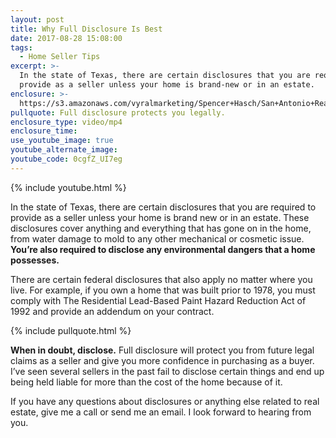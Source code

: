 ```yaml
---
layout: post
title: Why Full Disclosure Is Best
date: 2017-08-28 15:08:00
tags:
  - Home Seller Tips
excerpt: >-
  In the state of Texas, there are certain disclosures that you are required to
  provide as a seller unless your home is brand-new or in an estate.
enclosure: >-
  https://s3.amazonaws.com/vyralmarketing/Spencer+Hasch/San+Antonio+Real+Estate+Agent-+Full+disclosure+is+key.mp4
pullquote: Full disclosure protects you legally.
enclosure_type: video/mp4
enclosure_time:
use_youtube_image: true
youtube_alternate_image:
youtube_code: 0cgfZ_UI7eg
---
```



{% include youtube.html %}

In the state of Texas, there are certain disclosures that you are required to provide as a seller unless your home is brand new or in an estate. These disclosures cover anything and everything that has gone on in the home, from water damage to mold to any other mechanical or cosmetic issue. **You’re also required to disclose any environmental dangers that a home possesses.**

There are certain federal disclosures that also apply no matter where you live. For example, if you own a home that was built prior to 1978, you must comply with The Residential Lead-Based Paint Hazard Reduction Act of 1992 and provide an addendum on your contract.

{% include pullquote.html %}

**When in doubt, disclose.** Full disclosure will protect you from future legal claims as a seller and give you more confidence in purchasing as a buyer. I’ve seen several sellers in the past fail to disclose certain things and end up being held liable for more than the cost of the home because of it.

If you have any questions about disclosures or anything else related to real estate, give me a call or send me an email. I look forward to hearing from you.